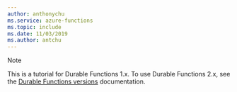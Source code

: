 ```yaml
---
author: anthonychu
ms.service: azure-functions
ms.topic: include
ms.date: 11/03/2019
ms.author: antchu
---
```


> [!NOTE]
> This is a tutorial for Durable Functions 1.x. To use Durable Functions 2.x, see the [Durable Functions versions](../articles/azure-functions/durable/durable-functions-versions.md) documentation.
